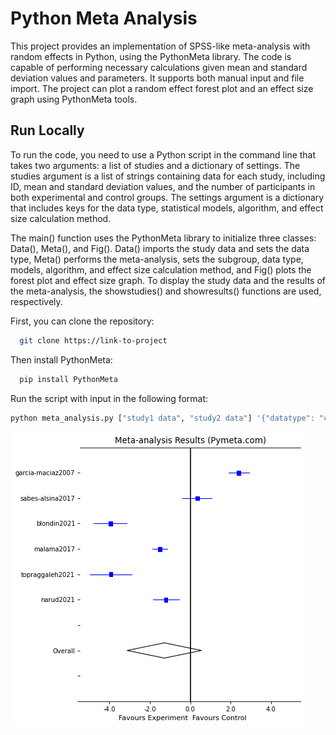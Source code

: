 
# Python Meta Analysis

This project provides an implementation of SPSS-like meta-analysis with random effects in Python, using the PythonMeta library. The code is capable of performing necessary calculations given mean and standard deviation values and parameters. It supports both manual input and file import. The project can plot a random effect forest plot and an effect size graph using PythonMeta tools.


## Run Locally

To run the code, you need to use a Python script in the command line that takes two arguments: a list of studies and a dictionary of settings. The studies argument is a list of strings containing data for each study, including ID, mean and standard deviation values, and the number of participants in both experimental and control groups. The settings argument is a dictionary that includes keys for the data type, statistical models, algorithm, and effect size calculation method.

The main() function uses the PythonMeta library to initialize three classes: Data(), Meta(), and Fig(). Data() imports the study data and sets the data type, Meta() performs the meta-analysis, sets the subgroup, data type, models, algorithm, and effect size calculation method, and Fig() plots the forest plot and effect size graph. To display the study data and the results of the meta-analysis, the showstudies() and showresults() functions are used, respectively.

First, you can clone the repository:

```bash
  git clone https://link-to-project
```

Then install PythonMeta:

```bash
  pip install PythonMeta
```

Run the script with input in the following format:

```bash
python meta_analysis.py ["study1 data", "study2 data"] '{"datatype": "cont", "models": "fixed", "algorithm": "DL", "effect": "SMD"}'
```

![plot](Plot.png)
